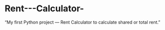 # Rent---Calculator-
“My first Python project — Rent Calculator to calculate shared or total rent.”
